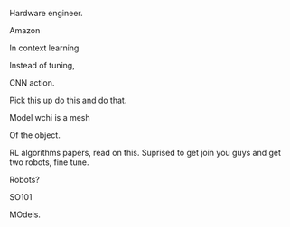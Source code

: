 
Hardware engineer.

Amazon


In context learning

Instead of tuning, 

CNN action.

Pick this up do this and do that.

Model wchi is a mesh

Of the object.

RL algorithms papers, read on this. Suprised to get join you guys and get two robots, fine tune.

Robots?

SO101

MOdels.
